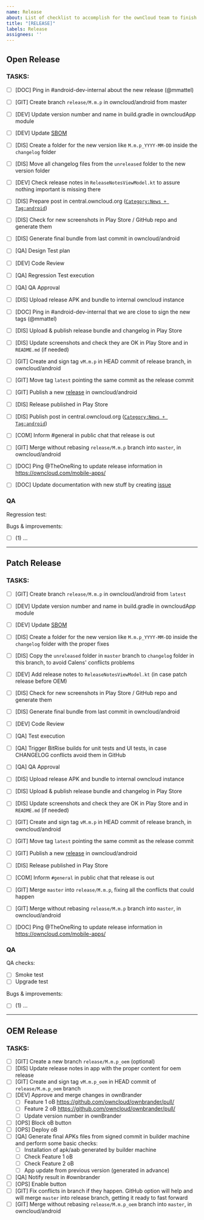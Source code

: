 ```yaml
---
name: Release
about: List of checklist to accomplish for the ownCloud team to finish the release process
title: "[RELEASE]"
labels: Release
assignees: ''
---
```


<!--
Another release for the ownCloud Android client!
For Open releases, keep the Open Release template and remove the OEM and Patch Release ones
For Patch releases, keep the Patch Release template and remove the Open and OEM Release ones
For OEM releases, keep the OEM Release template and remove the Open and Patch Release ones
-->

## Open Release

### TASKS:

 - [ ] [DOC] Ping in #android-dev-internal about the new release (@mmattel)
 - [ ] [GIT] Create branch `release/M.m.p` in owncloud/android from master
 - [ ] [DEV] Update version number and name in build.gradle in owncloudApp module
 - [ ] [DEV] Update [SBOM](https://cloud.owncloud.com/f/6072870)
 - [ ] [DIS] Create a folder for the new version like `M.m.p_YYYY-MM-DD` inside the `changelog` folder
 - [ ] [DIS] Move all changelog files from the `unreleased` folder to the new version folder
 - [ ] [DEV] Check release notes in `ReleaseNotesViewModel.kt` to assure nothing important is missing there
 - [ ] [DIS] Prepare post in central.owncloud.org ([`Category:News + Tag:android`](https://central.owncloud.org/tags/c/news/5/android))
 - [ ] [DIS] Check for new screenshots in Play Store / GitHub repo and generate them
 - [ ] [DIS] Generate final bundle from last commit in owncloud/android
 - [ ] [QA] Design Test plan
 - [ ] [DEV] Code Review
 - [ ] [QA] Regression Test execution
 - [ ] [QA] QA Approval
 - [ ] [DIS] Upload release APK and bundle to internal owncloud instance
 - [ ] [DOC] Ping in #android-dev-internal that we are close to sign the new tags (@mmattel)
 - [ ] [DIS] Upload & publish release bundle and changelog in Play Store
 - [ ] [DIS] Update screenshots and check they are OK in Play Store and in `README.md` (if needed)
 - [ ] [GIT] Create and sign tag `vM.m.p` in HEAD commit of release branch, in owncloud/android
 - [ ] [GIT] Move tag `latest` pointing the same commit as the release commit
 - [ ] [GIT] Publish a new [release](https://github.com/owncloud/android/releases) in owncloud/android
 - [ ] [DIS] Release published in Play Store
 - [ ] [DIS] Publish post in central.owncloud.org ([`Category:News + Tag:android`](https://central.owncloud.org/tags/c/news/5/android))
 - [ ] [COM] Inform #general in public chat that release is out
 - [ ] [GIT] Merge without rebasing `release/M.m.p` branch into `master`, in owncloud/android
 - [ ] [DOC] Ping @TheOneRing to update release information in https://owncloud.com/mobile-apps/
 - [ ] [DOC] Update documentation with new stuff by creating [issue](https://github.com/owncloud/docs-client-android/issues)


### QA

Regression test:

Bugs & improvements:

- [ ] (1) ...

_____

## Patch Release

### TASKS:

 - [ ] [GIT] Create branch `release/M.m.p` in owncloud/android from `latest`
 - [ ] [DEV] Update version number and name in build.gradle in owncloudApp module
 - [ ] [DEV] Update [SBOM](https://cloud.owncloud.com/f/6072870)
 - [ ] [DIS] Create a folder for the new version like `M.m.p_YYYY-MM-DD` inside the `changelog` folder with the proper fixes
 - [ ] [DIS] Copy the `unreleased` folder in `master` branch to `changelog` folder in this branch, to avoid Calens' conflicts problems
 - [ ] [DEV] Add release notes to `ReleaseNotesViewModel.kt` (in case patch release before OEM)
 - [ ] [DIS] Check for new screenshots in Play Store / GitHub repo and generate them
 - [ ] [DIS] Generate final bundle from last commit in owncloud/android
 - [ ] [DEV] Code Review
 - [ ] [QA] Test execution
 - [ ] [QA] Trigger BitRise builds for unit tests and UI tests, in case CHANGELOG conflicts avoid them in GitHub
 - [ ] [QA] QA Approval
 - [ ] [DIS] Upload release APK and bundle to internal owncloud instance
 - [ ] [DIS] Upload & publish release bundle and changelog in Play Store
 - [ ] [DIS] Update screenshots and check they are OK in Play Store and in `README.md` (if needed)
 - [ ] [GIT] Create and sign tag `vM.m.p` in HEAD commit of release branch, in owncloud/android
 - [ ] [GIT] Move tag `latest` pointing the same commit as the release commit
 - [ ] [GIT] Publish a new [release](https://github.com/owncloud/android/releases) in owncloud/android
 - [ ] [DIS] Release published in Play Store
 - [ ] [COM] Inform `#general` in public chat that release is out
 - [ ] [GIT] Merge `master` into `release/M.m.p`, fixing all the conflicts that could happen
 - [ ] [GIT] Merge without rebasing `release/M.m.p` branch into `master`, in owncloud/android
 - [ ] [DOC] Ping @TheOneRing to update release information in https://owncloud.com/mobile-apps/



### QA

QA checks:

- [ ] Smoke test
- [ ] Upgrade test

Bugs & improvements:

- [ ] (1) ...


_____

## OEM Release

### TASKS:

- [ ] [GIT] Create a new branch `release/M.m.p_oem` (optional)
- [ ] [DIS] Update release notes in app with the proper content for oem release
- [ ] [GIT] Create and sign tag `vM.m.p_oem` in HEAD commit of `release/M.m.p_oem` branch
- [ ] [DEV] Approve and merge changes in ownBrander
  - [ ] Feature 1 oB https://github.com/owncloud/ownbrander/pull/
  - [ ] Feature 2 oB https://github.com/owncloud/ownbrander/pull/
  - [ ] Update version number in ownBrander
- [ ] [OPS] Block oB button
- [ ] [OPS] Deploy oB
- [ ] [QA] Generate final APKs files from signed commit in builder machine and perform some basic checks:
    - [ ] Installation of apk/aab generated by builder machine
    - [ ] Check Feature 1 oB
    - [ ] Check Feature 2 oB
    - [ ] App update from previous version (generated in advance)
- [ ] [QA] Notify result in #ownbrander
- [ ] [OPS] Enable button
- [ ] [GIT] Fix conflicts in branch if they happen. GitHub option will help and will merge `master` into release branch, getting it ready to fast forward
- [ ] [GIT] Merge without rebasing `release/M.m.p_oem` branch into `master`, in owncloud/android

